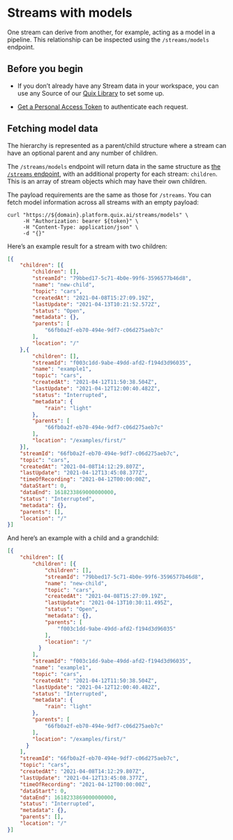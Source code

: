 # Streams with models

One stream can derive from another, for example, acting as a model in a
pipeline. This relationship can be inspected using the `/streams/models`
endpoint.

## Before you begin

  - If you don’t already have any Stream data in your workspace, you can
    use any Source of our [Quix
    Library](../../platform/samples/samples.html) to set some up.

  - [Get a Personal Access Token](authenticate.md)
    to authenticate each request.

## Fetching model data

The hierarchy is represented as a parent/child structure where a stream
can have an optional parent and any number of children.

The `/streams/models` endpoint will return data in the same structure as
[the `/streams` endpoint](streams-paged.md), with
an additional property for each stream: `children`. This is an array of
stream objects which may have their own children.

The payload requirements are the same as those for `/streams`. You can
fetch model information across all streams with an empty payload:

``` shell
curl "https://${domain}.platform.quix.ai/streams/models" \
     -H "Authorization: bearer ${token}" \
     -H "Content-Type: application/json" \
     -d "{}"
```

Here’s an example result for a stream with two children:

``` json
[{
    "children": [{
        "children": [],
        "streamId": "79bbed17-5c71-4b0e-99f6-3596577b46d8",
        "name": "new-child",
        "topic": "cars",
        "createdAt": "2021-04-08T15:27:09.19Z",
        "lastUpdate": "2021-04-13T10:21:52.572Z",
        "status": "Open",
        "metadata": {},
        "parents": [
            "66fb0a2f-eb70-494e-9df7-c06d275aeb7c"
        ],
        "location": "/"
    },{
        "children": [],
        "streamId": "f003c1dd-9abe-49dd-afd2-f194d3d96035",
        "name": "example1",
        "topic": "cars",
        "createdAt": "2021-04-12T11:50:38.504Z",
        "lastUpdate": "2021-04-12T12:00:40.482Z",
        "status": "Interrupted",
        "metadata": {
            "rain": "light"
        },
        "parents": [
            "66fb0a2f-eb70-494e-9df7-c06d275aeb7c"
        ],
        "location": "/examples/first/"
    }],
    "streamId": "66fb0a2f-eb70-494e-9df7-c06d275aeb7c",
    "topic": "cars",
    "createdAt": "2021-04-08T14:12:29.807Z",
    "lastUpdate": "2021-04-12T13:45:08.377Z",
    "timeOfRecording": "2021-04-12T00:00:00Z",
    "dataStart": 0,
    "dataEnd": 1618233869000000000,
    "status": "Interrupted",
    "metadata": {},
    "parents": [],
    "location": "/"
}]
```

And here’s an example with a child and a grandchild:

``` json
[{
    "children": [{
        "children": [{
            "children": [],
            "streamId": "79bbed17-5c71-4b0e-99f6-3596577b46d8",
            "name": "new-child",
            "topic": "cars",
            "createdAt": "2021-04-08T15:27:09.19Z",
            "lastUpdate": "2021-04-13T10:30:11.495Z",
            "status": "Open",
            "metadata": {},
            "parents": [
                "f003c1dd-9abe-49dd-afd2-f194d3d96035"
            ],
            "location": "/"
          }
        ],
        "streamId": "f003c1dd-9abe-49dd-afd2-f194d3d96035",
        "name": "example1",
        "topic": "cars",
        "createdAt": "2021-04-12T11:50:38.504Z",
        "lastUpdate": "2021-04-12T12:00:40.482Z",
        "status": "Interrupted",
        "metadata": {
            "rain": "light"
        },
        "parents": [
            "66fb0a2f-eb70-494e-9df7-c06d275aeb7c"
        ],
        "location": "/examples/first/"
      }
    ],
    "streamId": "66fb0a2f-eb70-494e-9df7-c06d275aeb7c",
    "topic": "cars",
    "createdAt": "2021-04-08T14:12:29.807Z",
    "lastUpdate": "2021-04-12T13:45:08.377Z",
    "timeOfRecording": "2021-04-12T00:00:00Z",
    "dataStart": 0,
    "dataEnd": 1618233869000000000,
    "status": "Interrupted",
    "metadata": {},
    "parents": [],
    "location": "/"
}]
```
